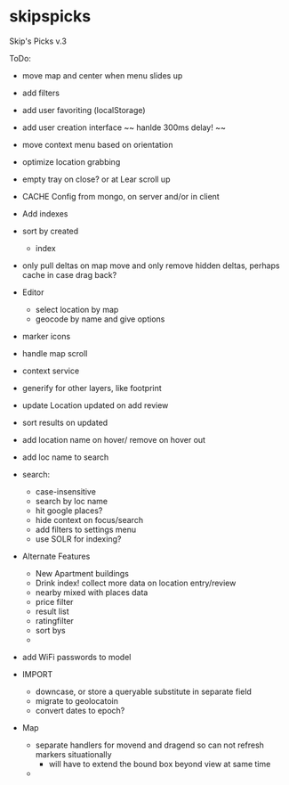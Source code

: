 skipspicks
==========

Skip's Picks v.3


ToDo:

- move map and center when menu slides up
- add filters
- add user favoriting (localStorage)
- add user creation interface
~~ hanlde 300ms delay! ~~
- move context menu based on orientation 
- optimize location grabbing 
- empty tray on close? or at Lear scroll up
- CACHE Config from mongo, on server and/or in client
- Add indexes
- sort by created
  - index
- only pull deltas on map move and only remove hidden deltas, perhaps cache in case drag back?

- Editor
  - select location by map
  - geocode by name and give options

- marker icons
- handle map scroll
- context service
- generify for other layers, like footprint

- update Location updated on add review
- sort results on updated

- add location name on hover/ remove on hover out
- add loc name to search

- search:
  - case-insensitive
  - search by loc name
  - hit google places?
  - hide context on focus/search
  - add filters to settings menu
  - use SOLR for indexing?

- Alternate Features
  - New Apartment buildings
  - Drink index! collect more data on location entry/review
  - nearby mixed with places data 
  - price filter 
  - result list 
  - ratingfilter 
  - sort bys 
  - 
  
- add WiFi passwords to model

- IMPORT
  - downcase, or store a queryable substitute in separate field
  - migrate to geolocatoin
  - convert dates to epoch?

- Map
  - separate handlers for movend and dragend so can not refresh markers situationally
    - will have to extend the bound box beyond view at same time
  -
